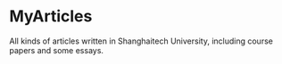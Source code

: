 # MyArticles
All kinds of articles written in Shanghaitech University, including course papers and some essays.
